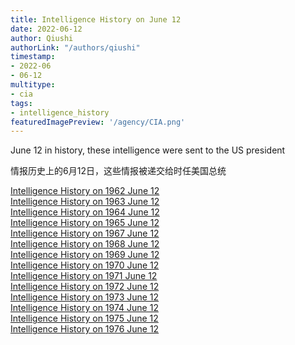 ```yaml
---
title: Intelligence History on June 12
date: 2022-06-12
author: Qiushi 
authorLink: "/authors/qiushi"
timestamp: 
- 2022-06
- 06-12
multitype: 
- cia
tags: 
- intelligence_history
featuredImagePreview: '/agency/CIA.png'
---
```



June 12 in history, these intelligence were sent to the US president

情报历史上的6月12日，这些情报被递交给时任美国总统

<!--more-->







[Intelligence History on 1962 June 12](/dailybrief/1962-06-12)   
[Intelligence History on 1963 June 12](/dailybrief/1963-06-12)   
[Intelligence History on 1964 June 12](/dailybrief/1964-06-12)   
[Intelligence History on 1965 June 12](/dailybrief/1965-06-12)   
[Intelligence History on 1967 June 12](/dailybrief/1967-06-12)   
[Intelligence History on 1968 June 12](/dailybrief/1968-06-12)   
[Intelligence History on 1969 June 12](/dailybrief/1969-06-12)   
[Intelligence History on 1970 June 12](/dailybrief/1970-06-12)   
[Intelligence History on 1971 June 12](/dailybrief/1971-06-12)   
[Intelligence History on 1972 June 12](/dailybrief/1972-06-12)   
[Intelligence History on 1973 June 12](/dailybrief/1973-06-12)   
[Intelligence History on 1974 June 12](/dailybrief/1974-06-12)   
[Intelligence History on 1975 June 12](/dailybrief/1975-06-12)   
[Intelligence History on 1976 June 12](/dailybrief/1976-06-12)   
